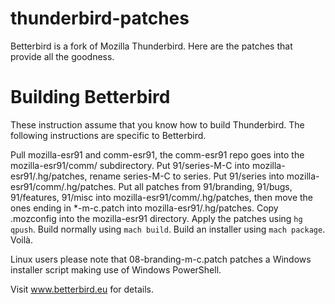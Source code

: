 # thunderbird-patches
Betterbird is a fork of Mozilla Thunderbird. Here are the patches that provide all the goodness.

# Building Betterbird

These instruction assume that you know how to build Thunderbird. The following instructions are specific to Betterbird.

Pull mozilla-esr91 and comm-esr91, the comm-esr91 repo goes into the mozilla-esr91/comm/ subdirectory.
Put 91/series-M-C into mozilla-esr91/.hg/patches, rename series-M-C to series.
Put 91/series into mozilla-esr91/comm/.hg/patches.
Put all patches from 91/branding, 91/bugs, 91/features, 91/misc into mozilla-esr91/comm/.hg/patches,
then move the ones ending in *-m-c.patch into mozilla-esr91/.hg/patches.
Copy .mozconfig into the mozilla-esr91 directory.
Apply the patches using `hg qpush`. Build normally using `mach build`. Build an installer using `mach package`. Voilà.

Linux users please note that 08-branding-m-c.patch patches a Windows installer script making use of Windows PowerShell.

Visit www.betterbird.eu for details.
